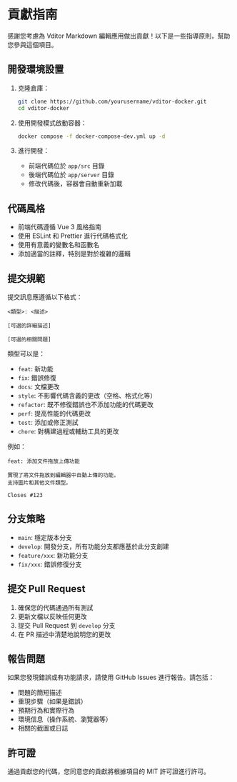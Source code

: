 # 貢獻指南

感謝您考慮為 Vditor Markdown 編輯應用做出貢獻！以下是一些指導原則，幫助您參與這個項目。

## 開發環境設置

1. 克隆倉庫：
   ```bash
   git clone https://github.com/yourusername/vditor-docker.git
   cd vditor-docker
   ```

2. 使用開發模式啟動容器：
   ```bash
   docker compose -f docker-compose-dev.yml up -d
   ```

3. 進行開發：
   - 前端代碼位於 `app/src` 目錄
   - 後端代碼位於 `app/server` 目錄
   - 修改代碼後，容器會自動重新加載

## 代碼風格

- 前端代碼遵循 Vue 3 風格指南
- 使用 ESLint 和 Prettier 進行代碼格式化
- 使用有意義的變數名和函數名
- 添加適當的註釋，特別是對於複雜的邏輯

## 提交規範

提交訊息應遵循以下格式：

```
<類型>: <描述>

[可選的詳細描述]

[可選的相關問題]
```

類型可以是：
- `feat`: 新功能
- `fix`: 錯誤修復
- `docs`: 文檔更改
- `style`: 不影響代碼含義的更改（空格、格式化等）
- `refactor`: 既不修復錯誤也不添加功能的代碼更改
- `perf`: 提高性能的代碼更改
- `test`: 添加或修正測試
- `chore`: 對構建過程或輔助工具的更改

例如：
```
feat: 添加文件拖放上傳功能

實現了將文件拖放到編輯器中自動上傳的功能，
支持圖片和其他文件類型。

Closes #123
```

## 分支策略

- `main`: 穩定版本分支
- `develop`: 開發分支，所有功能分支都應基於此分支創建
- `feature/xxx`: 新功能分支
- `fix/xxx`: 錯誤修復分支

## 提交 Pull Request

1. 確保您的代碼通過所有測試
2. 更新文檔以反映任何更改
3. 提交 Pull Request 到 `develop` 分支
4. 在 PR 描述中清楚地說明您的更改

## 報告問題

如果您發現錯誤或有功能請求，請使用 GitHub Issues 進行報告。請包括：

- 問題的簡短描述
- 重現步驟（如果是錯誤）
- 預期行為和實際行為
- 環境信息（操作系統、瀏覽器等）
- 相關的截圖或日誌

## 許可證

通過貢獻您的代碼，您同意您的貢獻將根據項目的 MIT 許可證進行許可。
